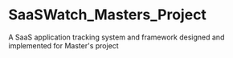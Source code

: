 SaaSWatch_Masters_Project
=========================

A SaaS application tracking system and framework designed and implemented for Master's project